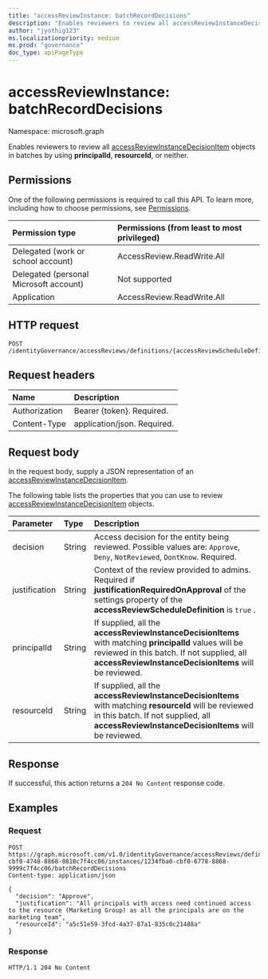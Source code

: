 ```yaml
---
title: "accessReviewInstance: batchRecordDecisions"
description: "Enables reviewers to review all accessReviewInstanceDecisionItems in batches."
author: "jyothig123"
ms.localizationpriority: medium
ms.prod: "governance"
doc_type: apiPageType
---
```


# accessReviewInstance: batchRecordDecisions
Namespace: microsoft.graph

Enables reviewers to review all [accessReviewInstanceDecisionItem](../resources/accessreviewinstancedecisionitem.md) objects in batches by using **principalId**, **resourceId**, or neither.

## Permissions
One of the following permissions is required to call this API. To learn more, including how to choose permissions, see [Permissions](/graph/permissions-reference).

|Permission type|Permissions (from least to most privileged)|
|:---|:---|
|Delegated (work or school account)|AccessReview.ReadWrite.All|
|Delegated (personal Microsoft account)|Not supported|
|Application|AccessReview.ReadWrite.All|

## HTTP request

<!-- {
  "blockType": "ignored"
}
-->
``` http
POST /identityGovernance/accessReviews/definitions/{accessReviewScheduleDefinitionId}/instances/{accessReviewInstanceId}/batchRecordDecisions
```

## Request headers
|Name|Description|
|:---|:---|
|Authorization|Bearer {token}. Required.|
|Content-Type|application/json. Required.|

## Request body
In the request body, supply a JSON representation of an [accessReviewInstanceDecisionItem](../resources/accessreviewinstancedecisionitem.md).

The following table lists the properties that you can use to review [accessReviewInstanceDecisionItem](../resources/accessreviewinstancedecisionitem.md) objects.

|Parameter|Type|Description|
|:---|:---|:---|
|decision|String|Access decision for the entity being reviewed. Possible values are: `Approve`, `Deny`, `NotReviewed`, `DontKnow`. Required.|
|justification|String|Context of the review provided to admins. Required if **justificationRequiredOnApproval** of the settings property of the **accessReviewScheduleDefinition** is `true` .|
|principalId|String|If supplied, all the **accessReviewInstanceDecisionItems** with matching **principalId** values will be reviewed in this batch. If not supplied, all **accessReviewInstanceDecisionItems** will be reviewed.|
|resourceId|String|If supplied, all the **accessReviewInstanceDecisionItems** with matching **resourceId** will be reviewed in this batch. If not supplied, all **accessReviewInstanceDecisionItems** will be reviewed.|

## Response

If successful, this action returns a `204 No Content` response code.

## Examples

### Request

<!-- {
  "blockType": "request",
  "name": "accessreviewinstance_batchrecorddecisions"
}
-->
``` http
POST https://graph.microsoft.com/v1.0/identityGovernance/accessReviews/definitions/e6cafba0-cbf0-4748-8868-0810c7f4cc06/instances/1234fba0-cbf0-6778-8868-9999c7f4cc06/batchRecordDecisions
Content-type: application/json

{
  "decision": "Approve",
  "justification": "All principals with access need continued access to the resource (Marketing Group) as all the principals are on the marketing team",
  "resourceId": "a5c51e59-3fcd-4a37-87a1-835c0c21488a"
}
```


### Response
<!-- {
  "blockType": "response",
  "truncated": true
}
-->
``` http
HTTP/1.1 204 No Content
```
